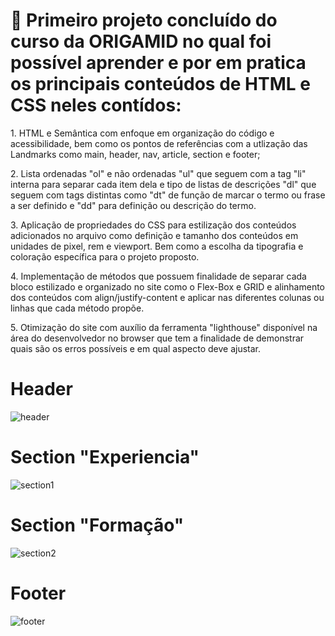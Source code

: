 <h1> 📝  Primeiro projeto concluído do curso da ORIGAMID no qual foi possível aprender e por em pratica os principais conteúdos de HTML e CSS neles contídos: </h1>

<div> 
<p>1. HTML e Semântica com enfoque em organização do código e acessibilidade, bem como os pontos de referências com a utlização das Landmarks como main, header, nav, article, section e footer;</p>

<p>2. Lista ordenadas "ol" e não ordenadas "ul" que seguem com a tag "li" interna para separar cada item dela e tipo de listas de descrições "dl" que seguem com tags distintas como "dt" de função de marcar o termo ou frase a ser definido e "dd" para definição ou descrição do termo.</p>

<p>3. Aplicação de propriedades do CSS para estilização dos conteúdos adicionados no arquivo como definição e tamanho dos conteúdos em unidades de pixel, rem e viewport. Bem como a escolha da tipografia e coloração específica para o projeto proposto.</p>

<p>4. Implementação de métodos que possuem finalidade de separar cada bloco estilizado e organizado no site como o Flex-Box e GRID e alinhamento dos conteúdos com align/justify-content e aplicar nas diferentes colunas ou linhas que cada método propõe.</p>

<p>5. Otimização do site com auxílio da ferramenta "lighthouse" disponível na área do desenvolvedor no browser que tem a finalidade de demonstrar quais são os erros possíveis e em qual aspecto deve ajustar. </p>
</div>

##

<div> 
<h1>Header</h1>

![header](https://github.com/user-attachments/assets/1ee385b3-34af-4660-a9c6-2284d53ff5cf)
</div>

##

<div>
<h1>Section "Experiencia"</h1>
  
![section1](https://github.com/user-attachments/assets/b1f60e5b-ad40-4d3f-a899-664c2d8637b0)
</div>

##

<div>
<h1>Section "Formação"</h1>

![section2](https://github.com/user-attachments/assets/94d99b49-3791-46d1-8a73-7ca368b2806b)
</div>

##

<div>
<h1>Footer</h1>

![footer](https://github.com/user-attachments/assets/0192efaf-0ee4-4e11-8df2-3974452e83e9)

</div>
